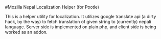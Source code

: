 #Mozilla Nepal Localization Helper (for Pootle)

This is a helper utility for localization. It utilizes google translate api (a dirty hack, by the way) to fetch translation of given string to (currently) nepali language. 
Server side is implemented on plain php, and client side is being worked as an addon.

